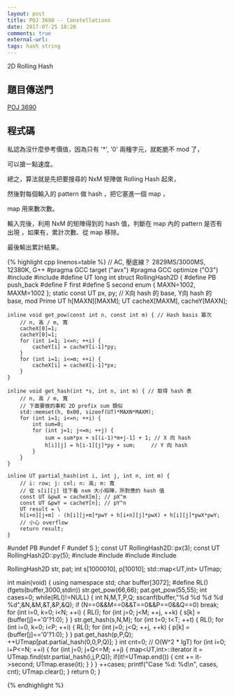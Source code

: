 ```yaml
---
layout: post
title: POJ 3690 -- Constellations
date: 2017-07-25 18:20
comments: true
external-url:
tags: hash string
---
```


2D Rolling Hash 

## 題目傳送門

[POJ 3690](http://poj.org/problem?id=3690)

## 程式碼

私認為沒什麼參考價值，因為只有 '*', '0' 兩種字元，就乾脆不 mod 了，

可以搶一點速度。

總之，算法就是先把要搜尋的 NxM 矩陣做 Rolling Hash 起來，

然後對每個輸入的 pattern 做 hash ，把它塞進一個 map ，

map 用來數次數。

輸入完後，利用 NxM 的矩陣得到的 hash 值，判斷在 map 內的 pattern 是否有出現
，如果有，累計次數、從 map 移除。

最後輸出累計結果。

{% highlight cpp linenos=table %}
// AC, 壓底線？ 2829MS/3000MS, 12380K, G++
#pragma GCC target ("avx")
#pragma GCC optimize ("O3")
#include <cstring>
#include <functional>
#define UT long int
struct RollingHash2D {
#define PB push_back
#define F first
#define S second
    enum { MAXN=1002, MAXM=1002 };
    static const UT px, py; // X向 hash 的 base, Y向 hash 的 base, mod Prime
    UT h[MAXN][MAXM];
    UT cacheX[MAXM], cacheY[MAXN];

    inline void get_pow(const int n, const int m) { // Hash basis 冪次
        // n, 高 / m, 寬
        cacheX[0]=1;
        cacheY[0]=1;
        for (int i=1; i<=n; ++i) {
            cacheY[i] = cacheY[i-1]*py;
        }
        for (int i=1; i<=m; ++i) {
            cacheX[i] = cacheX[i-1]*px;
        }
    }

    inline void get_hash(int *s, int n, int m) { // 取得 hash 表
        // n, 高 / m, 寬
        // 下面要做的事和 2D prefix sum 類似
        std::memset(h, 0x00, sizeof(UT)*MAXN*MAXM);
        for (int i=1; i<=n; ++i) {
            int sum=0;
            for (int j=1; j<=m; ++j) {
                sum = sum*px + s[(i-1)*m+j-1] + 1; // X 向 hash
                h[i][j] = h[i-1][j]*py + sum;     // Y 向 hash
            }
        }
    }

    inline UT partial_hash(int i, int j, int n, int m) {
        // i: row; j: col; n: 高; m: 寬
        // 從 s[i][j] 往下看 nxm 大小矩陣，所對應的 hash 值
        const UT &pwX = cacheX[m]; // pX^m
        const UT &pwY = cacheY[n]; // pY^n
        UT result = \
        h[i+n][j+m] - (h[i][j+m]*pwY + h[i+n][j]*pwX) + h[i][j]*pwX*pwY;
        // 小心 overflow
        return result;
    }
#undef PB
#undef F
#undef S
};
const UT RollingHash2D::px(3);
const UT RollingHash2D::py(5);
#include <cstdio>
#include <cstdlib>
#include <cstring>
#include <map>

RollingHash2D str, pat;
int s[1000010], p[10010];
std::map<UT,int> UTmap;

int main(void) {
    using namespace std;
    char buffer[3072];
#define RL() (fgets(buffer,3000,stdin))
    str.get_pow(66,66);
    pat.get_pow(55,55);
    int cases=0;
    while(RL()!=NULL) {
        int N,M,T,P,Q;
        sscanf(buffer,"%d %d %d %d %d",&N,&M,&T,&P,&Q);
        if (N==0&&M==0&&T==0&&P==0&&Q==0) break;
        for (int i=0, k=0; i<N; ++i) {
            RL();
            for (int j=0; j<M; ++j, ++k) {
                s[k] = (buffer[j]=='0'?1:0);
            }
        }
        str.get_hash(s,N,M);
        for (int t=0; t<T; ++t) {
            RL();
            for (int i=0, k=0; i<P; ++i) {
                RL();
                for (int j=0; j<Q; ++j, ++k) {
                    p[k] = (buffer[j]=='0'?1:0);
                }
            }
            pat.get_hash(p,P,Q);
            ++UTmap[pat.partial_hash(0,0,P,Q)];
        }
        int cnt=0;
        // O(W^2 * lgT)
        for (int i=0; i+P<=N; ++i) {
            for (int j=0; j+Q<=M; ++j) {
                map<UT,int>::iterator it = \
                    UTmap.find(str.partial_hash(i,j,P,Q));
                if(it!=UTmap.end()) {
                    cnt += it->second;
                    UTmap.erase(it);
                }
            }
        }
        ++cases;
        printf("Case %d: %d\n", cases, cnt);
        UTmap.clear();
    }
    return 0;
}

{% endhighlight %}
